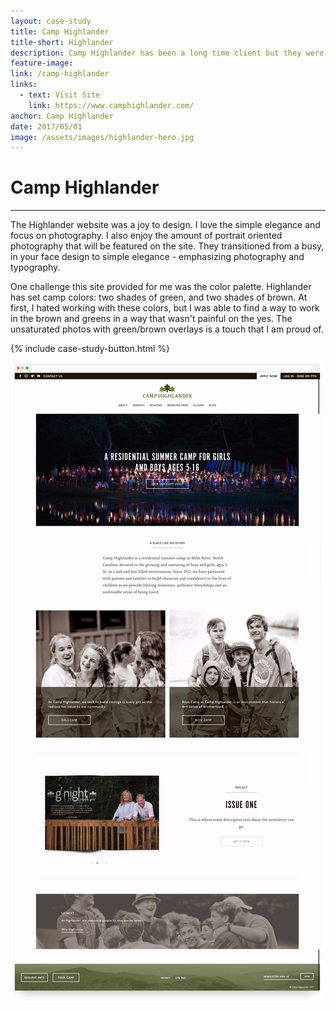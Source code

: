 ```yaml
---
layout: case-study
title: Camp Highlander
title-short: Highlander
description: Camp Highlander has been a long time client but they were looking for a fresh design.
feature-image:
link: /camp-highlander
links:
  - text: Visit Site
    link: https://www.camphighlander.com/
anchor: Camp Highlander
date: 2017/05/01
image: /assets/images/highlander-hero.jpg
---
```


# Camp Highlander
---

The Highlander website was a joy to design. I love the simple elegance and focus on photography. I also enjoy the amount of portrait oriented photography that will be featured on the site. They transitioned from a busy, in your face design to simple elegance - emphasizing photography and typography.

One challenge this site provided for me was the color palette. Highlander has set camp colors: two shades of green, and two shades of brown. At first, I hated working with these colors, but I was able to find a way to work in the brown and greens in a way that wasn't painful on the yes. The unsaturated photos with green/brown overlays is a touch that I am proud of.

{% include case-study-button.html %}

!["Highlander Homepage"](/assets/images/highlander-homepage-full.png)
